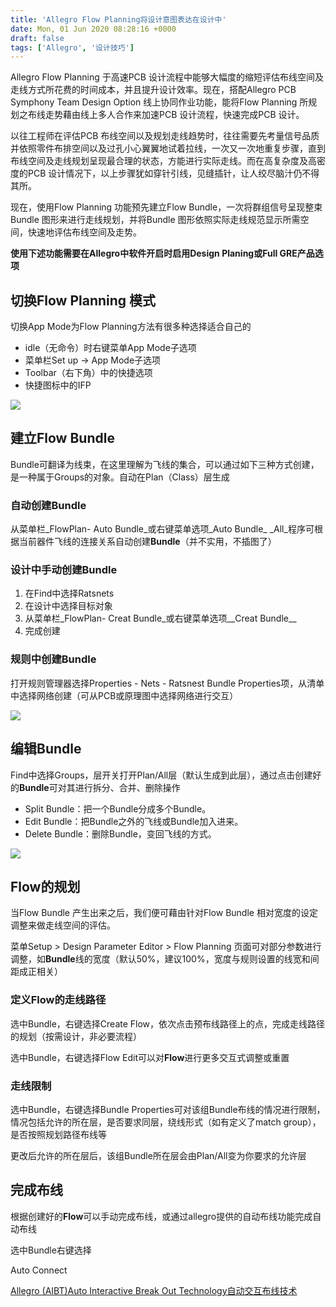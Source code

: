 ```yaml
---
title: 'Allegro Flow Planning将设计意图表达在设计中'
date: Mon, 01 Jun 2020 08:28:16 +0000
draft: false
tags: ['Allegro', '设计技巧']
---
```


Allegro Flow Planning 于高速PCB 设计流程中能够大幅度的缩短评估布线空间及走线方式所花费的时间成本，并且提升设计效率。现在，搭配Allegro PCB Symphony Team Design Option 线上协同作业功能，能将Flow Planning 所规划之布线走势藉由线上多人合作来加速PCB 设计流程，快速完成PCB 设计。

以往工程师在评估PCB 布线空间以及规划走线趋势时，往往需要先考量信号品质并依照零件布排空间以及过孔小心翼翼地试着拉线，一次又一次地重复步骤，直到布线空间及走线规划呈现最合理的状态，方能进行实际走线。而在高复杂度及高密度的PCB 设计情况下，以上步骤犹如穿针引线，见缝插针，让人绞尽脑汁仍不得其所。

现在，使用Flow Planning 功能预先建立Flow Bundle，一次将群组信号呈现整束Bundle 图形来进行走线规划，并将Bundle 图形依照实际走线规范显示所需空间，快速地评估布线空间及走势。

**使用下述功能需要在Allegro中软件开启时启用Design Planing或Full GRE产品选项**

切换Flow Planning 模式
------------------

切换App Mode为Flow Planning方法有很多种选择适合自己的

*   idle（无命令）时右键菜单App Mode子选项
*   菜单栏Set up -> App Mode子选项
*   Toolbar（右下角）中的快捷选项
*   快捷图标中的IFP

![](http://a1024.synology.me:222/images/blog2022/app%20mode.png)

建立Flow Bundle
-------------

Bundle可翻译为线束，在这里理解为飞线的集合，可以通过如下三种方式创建，是一种属于Groups的对象。自动在Plan（Class）层生成

### **自动创建Bundle**

从菜单栏_FlowPlan- Auto Bundle_或右键菜单选项_Auto Bundle_ _All_程序可根据当前器件飞线的连接关系自动创建**Bundle**（并不实用，不插图了）

### **设计中手动创建Bundle**

1.  在Find中选择Ratsnets
2.  在设计中选择目标对象
3.  从菜单栏_FlowPlan- Creat Bundle_或右键菜单选项__Creat Bundle__
4.  完成创建

### **规则中创建Bundle**

打开规则管理器选择Properties _\-_ Nets - Ratsnest Bundle Properties项，从清单中选择网络创建（可从PCB或原理图中选择网络进行交互）

![](http://a1024.synology.me:222/images/blog2022/creatbun.png)

编辑**Bundle**
------------

Find中选择Groups，层开关打开Plan/All层（默认生成到此层），通过点击创建好的**Bundle**可对其进行拆分、合并、删除操作

*   Split Bundle：把一个Bundle分成多个Bundle。
*   Edit Bundle：把Bundle之外的飞线或Bundle加入进来。
*   Delete Bundle：删除Bundle，变回飞线的方式。

![](http://a1024.synology.me:222/images/blog2022/%E7%BC%96%E8%BE%91boun.gif)

**Flow的规划**
-----------

当Flow Bundle 产生出来之后，我们便可藉由针对Flow Bundle 相对宽度的设定调整来做走线空间的评估。

菜单Setup > Design Parameter Editor > Flow Planning 页面可对部分参数进行调整，如**Bundle**线的宽度（默认50%，建议100%，宽度与规则设置的线宽和间距成正相关）

### **定义Flow的走线路径**

选中Bundle，右键选择Create Flow，依次点击预布线路径上的点，完成走线路径的规划（按需设计，非必要流程）

选中Bundle，右键选择Flow Edit可以对**Flow**进行更多交互式调整或重置

### **走线**限制

选中Bundle，右键选择Bundle Properties可对该组Bundle布线的情况进行限制，情况包括允许的所在层，是否要求同层，绕线形式（如有定义了match group），是否按照规划路径布线等

更改后允许的所在层后，该组Bundle所在层会由Plan/All变为你要求的允许层

完成布线
----

根据创建好的**Flow**可以手动完成布线，或通过allegro提供的自动布线功能完成自动布线

选中Bundle右键选择

Auto Connect

[Allegro (AIBT)Auto Interactive Break Out Technology自动交互布线技术](https://a1024.synology.me:1024/allegro-aibtauto-interactive-break-out-technology%e8%87%aa%e5%8a%a8%e4%ba%a4%e4%ba%92%e5%b8%83%e7%ba%bf%e6%8a%80%e6%9c%af/)